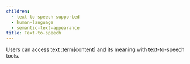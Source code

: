 ```yaml
---
children:
  - text-to-speech-supported
  - human-language
  - semantic-text-appearance
title: Text-to-speech
---
```


Users can access text :term[content] and its meaning with text-to-speech tools.
